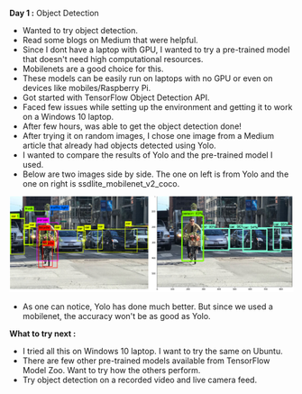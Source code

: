 **Day 1 :**  Object Detection  
* Wanted to try object detection.
* Read some blogs on Medium that were helpful.  
* Since I dont have a laptop with GPU, I wanted to try a pre-trained model that doesn't need high computational resources.  
* Mobilenets are a good choice for this.  
* These models can be easily run on laptops with no GPU or even on devices like mobiles/Raspberry Pi.  
* Got started with TensorFlow Object Detection API.
* Faced few issues while setting up the environment and getting it to work on a Windows 10 laptop.  
* After few hours, was able to get the object detection done!  
* After trying it on random images, I chose one image from a Medium article that already had objects detected using Yolo.  
* I wanted to compare the results of Yolo and the pre-trained model I used.  
* Below are two images side by side. The one on left is from Yolo and the one on right is ssdlite_mobilenet_v2_coco.  
<p><img src="https://raw.githubusercontent.com/theimgclist/100DaysOfMLCode/master/images/yolovsssd.png"/></p>   

* As one can notice, Yolo has done much better. But since we used a mobilenet, the accuracy won't be as good as Yolo.  

**What to try next :**  
* I tried all this on Windows 10 laptop. I want to try the same on Ubuntu.  
* There are few other pre-trained models available from TensorFlow Model Zoo. Want to try how the others perform.  
* Try object detection on a recorded video and live camera feed.
